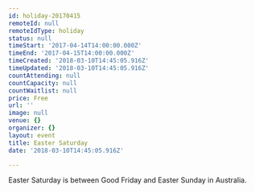 ```yaml
---
id: holiday-20170415
remoteId: null
remoteIdType: holiday
status: null
timeStart: '2017-04-14T14:00:00.000Z'
timeEnd: '2017-04-15T14:00:00.000Z'
timeCreated: '2018-03-10T14:45:05.916Z'
timeUpdated: '2018-03-10T14:45:05.916Z'
countAttending: null
countCapacity: null
countWaitlist: null
price: Free
url: ''
image: null
venue: {}
organizer: {}
layout: event
title: Easter Saturday
date: '2018-03-10T14:45:05.916Z'

---
```

Easter Saturday is between Good Friday and Easter Sunday in Australia.
